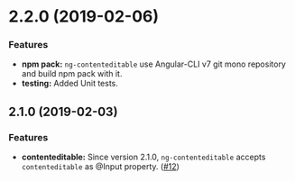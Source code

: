 <a name="2.2.0"></a>
# 2.2.0 (2019-02-06)

### Features

* **npm pack:** `ng-contenteditable` use Angular-CLI v7 git mono repository and build npm pack with it.
* **testing:** Added Unit tests.

<a name="2.1.0"></a>
## 2.1.0 (2019-02-03)

### Features

* **contenteditable:** Since version 2.1.0, `ng-contenteditable` accepts `contenteditable` as @Input property. ([#12](https://github.com/KostyaTretyak/ng-contenteditable/issues/12))
